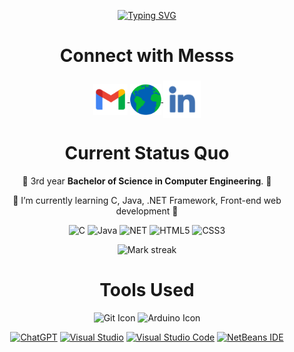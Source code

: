 <div align="center">
  
[![Typing SVG](https://readme-typing-svg.demolab.com/?lines=‎.+.+.+.+I'm+Kieth+Wilbur+Chua;.+.+Computer+Engineering+Student)](https://git.io/typing-svg)

# Connect with Messs

<h3 align="center"></h3>
<p align="center">
  <a href="mailto:kieth4825@gmail.com" target="_blank">
    <img align="center" src="assets/gmail.png" alt="mail" height="50" width="55" />
  </a>
  <a href="https://kashiwagiren.github.io" target="_blank">
    <img align="center" src="assets/web.png" alt="website" height="50" width="50" />
  </a>
  <a href="https://www.linkedin.com/in/kieth-wilbur-chua-a40b282a9/" target="_blank">
    <img align="center" src="assets/linkedin.png" alt="linkedin" height="60" width="60" />
  </a>
</p>

# Current Status Quo

 💼 3rd year <strong>Bachelor of Science in Computer Engineering</strong>. 💼
 
 🌱 I’m currently learning C, Java, .NET Framework, Front-end web development 🌱

![C](https://img.shields.io/badge/c-%2300599C.svg?style=for-the-badge&logo=c&logoColor=white)
![Java](https://img.shields.io/badge/java-%23ED8B00.svg?style=for-the-badge&logo=openjdk&logoColor=white)
![NET](https://img.shields.io/badge/.NET-5C2D91?style=for-the-badge&logo=.net&logoColor=white)
![HTML5](https://img.shields.io/badge/html5-%23E34F26.svg?style=for-the-badge&logo=html5&logoColor=white)
![CSS3](https://img.shields.io/badge/css3-%231572B6.svg?style=for-the-badge&logo=css3&logoColor=white)

<p align="center">
  <img alt="Mark streak" src="https://github-readme-streak-stats.herokuapp.com/?user=kashiwagiren&hide_border=true&theme=transparent" /> 
</p>

# Tools Used
![Git Icon](https://img.icons8.com/color/48/000000/git.png) ![Arduino Icon](https://img.icons8.com/color/48/000000/arduino.png) 

[![ChatGPT](https://img.shields.io/badge/ChatGPT-74aa9c?logo=openai&logoColor=white)](#) [![Visual Studio](https://custom-icon-badges.demolab.com/badge/Visual%20Studio-5C2D91.svg?&logo=visual-studio&logoColor=white)](#) [![Visual Studio Code](https://custom-icon-badges.demolab.com/badge/Visual%20Studio%20Code-0078d7.svg?logo=vsc&logoColor=white)](#) [![NetBeans IDE](https://img.shields.io/badge/NetBeans%20IDE-1B6AC6.svg?logo=apache-netbeans-ide&logoColor=white)](#)
